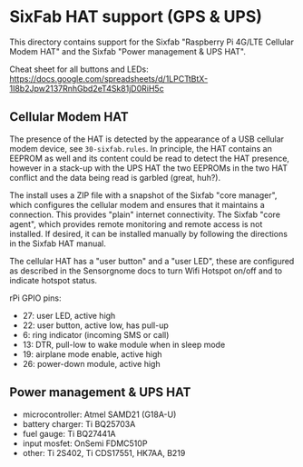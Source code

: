 SixFab HAT support (GPS & UPS)
============================

This directory contains support for the Sixfab "Raspberry Pi 4G/LTE Cellular Modem HAT" and
the Sixfab "Power management & UPS HAT".

Cheat sheet for all buttons and LEDs:
https://docs.google.com/spreadsheets/d/1LPCTtBtX-1I8b2Jpw2137RnhGbd2eT4Sk81jD0RiH5c

Cellular Modem HAT
-----------------

The presence of the HAT is detected by the appearance of a USB cellular modem device, see
`30-sixfab.rules`. In principle, the HAT contains an EEPROM as well and its content could be
read to detect the HAT presence, however in a stack-up with the UPS HAT the two EEPROMs in the
two HAT conflict and the data being read is garbled (great, huh?).

The install uses a ZIP file with a snapshot of the Sixfab "core manager", which configures the
cellular modem and ensures that it maintains a connection. This provides "plain" internet
connectivity. The Sixfab "core agent", which provides remote monitoring and remote access
is not installed. If desired, it can be installed manually by following the directions in the
Sixfab HAT manual.

The cellular HAT has a "user button" and a "user LED", these are configured as described in the
Sensorgnome docs to turn Wifi Hotspot on/off and to indicate hotspot status.

rPi GPIO pins:
- 27: user LED, active high
- 22: user button, active low, has pull-up
- 6: ring indicator (incoming SMS or call)
- 13: DTR, pull-low to wake module when in sleep mode
- 19: airplane mode enable, active high
- 26: power-down module, active high

Power management & UPS HAT
-------------------------

- microcontroller: Atmel SAMD21 (G18A-U)
- battery charger: Ti BQ25703A
- fuel gauge: Ti BQ27441A
- input mosfet: OnSemi FDMC510P
- other: Ti 2S402, Ti CDS17551, HK7AA, B219
